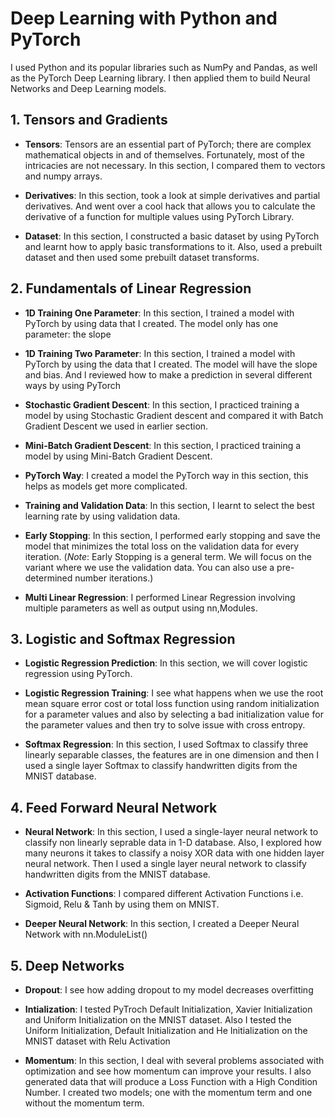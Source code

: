 # Deep Learning with Python and PyTorch
I used Python and its popular libraries such as NumPy and Pandas, as well as the PyTorch Deep Learning library. I then applied them to build Neural Networks and Deep Learning models.

## 1. Tensors and Gradients
- **Tensors**: Tensors are an essential part of PyTorch; there are complex mathematical objects in and of themselves. Fortunately, most of the intricacies are not necessary. In this section, I compared them to vectors and numpy arrays.

- **Derivatives**: In this section, took a look at simple derivatives and partial derivatives. And went over a cool hack that allows you to calculate the derivative of a function for multiple values using PyTorch Library.

- **Dataset**: In this section, I constructed a basic dataset by using PyTorch and learnt how to apply basic transformations to it. Also, used a prebuilt dataset and then used some prebuilt dataset transforms.

## 2. Fundamentals of Linear Regression
- **1D Training One Parameter**: In this section, I trained a model with PyTorch by using data that I created. The model only has one parameter: the slope

- **1D Training Two Parameter**: In this section, I trained a model with PyTorch by using the data that I created. The model will have the slope and bias. And l reviewed how to make a prediction in several different ways by using PyTorch

- **Stochastic Gradient Descent**: In this section, I practiced training a model by using Stochastic Gradient descent and compared it with Batch Gradient Descent we used in earlier section.

- **Mini-Batch Gradient Descent**: In this section, l practiced training a model by using Mini-Batch Gradient Descent.

- **PyTorch Way**: I created a model the PyTorch way in this section, this helps as models get more complicated.

- **Training and Validation Data**: In this section, I learnt to select the best learning rate by using validation data.

- **Early Stopping**: In this section, I performed early stopping and save the model that minimizes the total loss on the validation data for every iteration. (*Note*: Early Stopping is a general term. We will focus on the variant where we use the validation data. You can also use a pre-determined number iterations.)

- **Multi Linear Regression**: I performed Linear Regression involving multiple parameters as well as output using nn,Modules.

## 3. Logistic and Softmax Regression
- **Logistic Regression Prediction**: In this section, we will cover logistic regression using PyTorch.

- **Logistic Regression Training**: I see what happens when we use the root mean square error cost or total loss function using random initialization for a parameter values and also by selecting a bad initialization value for the parameter values and then try to solve issue with cross entropy.

- **Softmax Regression**: In this section, I used Softmax to classify three linearly separable classes, the features are in one dimension and then I used a single layer Softmax to classify handwritten digits from the MNIST database.

## 4. Feed Forward Neural Network
- **Neural Network**: In this section, I used a single-layer neural network to classify non linearly seprable data in 1-D database. Also, I explored how many neurons it takes to classify a noisy XOR data with one hidden layer neural network. Then I used a single layer neural network to classify handwritten digits from the MNIST database.

- **Activation Functions**: I compared different Activation Functions i.e. Sigmoid, Relu & Tanh by using them on MNIST.

- **Deeper Neural Network**: In this section, I created a Deeper Neural Network with nn.ModuleList()

## 5. Deep Networks
- **Dropout**: I see how adding dropout to my model decreases overfitting

- **Intialization**: I tested PyTroch Default Initialization, Xavier Initialization and Uniform Initialization on the MNIST dataset. Also I tested the Uniform Initialization, Default Initialization and He Initialization on the MNIST dataset with Relu Activation

- **Momentum**: In this section, I deal with several problems associated with optimization and see how momentum can improve your results. I also generated data that will produce a Loss Function with a High Condition Number. I created two models; one with the momentum term and one without the momentum term.
